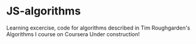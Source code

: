 # JS-algorithms
Learning excercise, code for algorithms described in Tim Roughgarden's Algorithms I course on Coursera 
Under construction!
